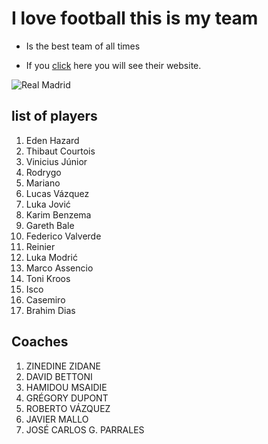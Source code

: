 # I love football this is my team

* Is the best team of all times

* If you [click](https://www.realmadrid.com/en) here you will see their website.

![Real Madrid](https://e00-marca.uecdn.es/assets/multimedia/imagenes/2019/07/23/15639107386296.jpg)

## list of players

1. Eden Hazard
2. Thibaut Courtois
3. Vinicius Júnior
4. Rodrygo
5. Mariano
6. Lucas Vázquez
7. Luka Jović
8. Karim Benzema
9. Gareth Bale
10. Federico Valverde
11. Reinier
12. Luka Modrić
13. Marco Assencio
14. Toni Kroos
15. Isco
16. Casemiro
17. Brahim Dias

## Coaches

1. ZINEDINE ZIDANE
2. DAVID BETTONI
3. HAMIDOU MSAIDIE
4. GRÉGORY DUPONT
5. ROBERTO VÁZQUEZ
6. JAVIER MALLO
7. JOSÉ CARLOS G. PARRALES

